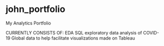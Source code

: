 # john_portfolio
My Analytics Portfolio

CURRENTLY CONSISTS OF:
EDA SQL exploratory data analysis of COVID-19 Global data to help facilitate visualizations made on Tableau
